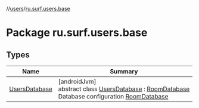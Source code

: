 //[users](../../index.md)/[ru.surf.users.base](index.md)

# Package ru.surf.users.base

## Types

| Name | Summary |
|---|---|
| [UsersDatabase](-users-database/index.md) | [androidJvm]<br>abstract class [UsersDatabase](-users-database/index.md) : [RoomDatabase](https://developer.android.com/reference/kotlin/androidx/room/RoomDatabase.html)<br>Database configuration [RoomDatabase](https://developer.android.com/reference/kotlin/androidx/room/RoomDatabase.html) |
